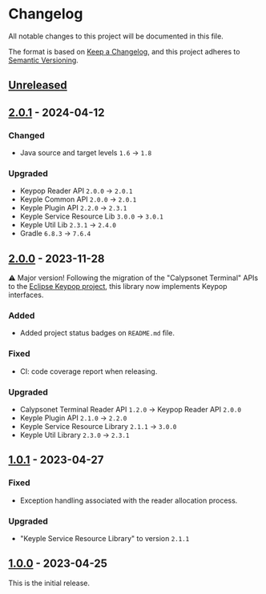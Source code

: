 # Changelog
All notable changes to this project will be documented in this file.

The format is based on [Keep a Changelog](https://keepachangelog.com/en/1.0.0/),
and this project adheres to [Semantic Versioning](https://semver.org/spec/v2.0.0.html).

## [Unreleased]

## [2.0.1] - 2024-04-12
### Changed
- Java source and target levels `1.6` -> `1.8`
### Upgraded
- Keypop Reader API `2.0.0` -> `2.0.1`
- Keyple Common API `2.0.0` -> `2.0.1`
- Keyple Plugin API `2.2.0` -> `2.3.1`
- Keyple Service Resource Lib `3.0.0` -> `3.0.1`
- Keyple Util Lib `2.3.1` -> `2.4.0`
- Gradle `6.8.3` -> `7.6.4`

## [2.0.0] - 2023-11-28
:warning: Major version! Following the migration of the "Calypsonet Terminal" APIs to the
[Eclipse Keypop project](https://keypop.org), this library now implements Keypop interfaces.
### Added
- Added project status badges on `README.md` file.
### Fixed
- CI: code coverage report when releasing.
### Upgraded
- Calypsonet Terminal Reader API `1.2.0` -> Keypop Reader API `2.0.0`
- Keyple Plugin API `2.1.0` -> `2.2.0`
- Keyple Service Resource Library `2.1.1` -> `3.0.0`
- Keyple Util Library `2.3.0` -> `2.3.1`

## [1.0.1] - 2023-04-27
### Fixed
- Exception handling associated with the reader allocation process.
### Upgraded
- "Keyple Service Resource Library" to version `2.1.1`

## [1.0.0] - 2023-04-25
This is the initial release.

[unreleased]: https://github.com/eclipse-keyple/keyple-plugin-cardresource-java-lib/compare/2.0.1...HEAD
[2.0.1]: https://github.com/eclipse-keyple/keyple-plugin-cardresource-java-lib/compare/2.0.0...2.0.1
[2.0.0]: https://github.com/eclipse-keyple/keyple-plugin-cardresource-java-lib/compare/1.0.1...2.0.0
[1.0.1]: https://github.com/eclipse-keyple/keyple-plugin-cardresource-java-lib/compare/1.0.0...1.0.1
[1.0.0]: https://github.com/eclipse-keyple/keyple-plugin-cardresource-java-lib/releases/tag/1.0.0